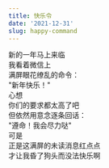 ```yaml
---
title: 快乐令
date: '2021-12-31'
slug: happy-command
---
```


新的一年马上来临  
我看着微信上  
满屏眼花缭乱的命令：  
"新年快乐！"  
心想  
你们的要求都太高了吧  
但依然用意念逐条回话：<!--# 即：并没有回话 -->  
"遵命！我会尽力哒"  
可是  
正是这满屏的未读消息红点点  
才让我昏了狗头而没法快乐啊

<!--# 一屏形式化的微信，不如一封（邮件）巨信。 -->
